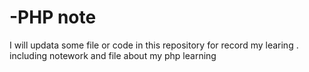# -PHP note

I will updata some file or code in this repository for record my learing .
including notework and file about my php learning
